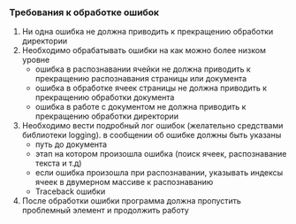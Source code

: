 ### Требования к обработке ошибок

1. Ни одна ошибка не должна приводить к прекращению обработки директории
2. Необходимо обрабатывать ошибки на как можно более низком уровне 
   - ошибка в распознавании ячейки не должна приводить к прекращению распознавания страницы или документа
   - ошибка в обработке ячеек страницы не должна приводить к прекращению обработки документа
   - ошибка в работе с документом не должна приводить к прекращению обработки директории
3. Необходимо вести подробный лог ошибок (желательно средствами библиотеки logging). в сообщении об ошибке должны быть указаны 
   - путь до документа
   - этап на котором произошла ошибка (поиск ячеек, распознавание текста и т.д)
   - если ошибка произошла при распознавании, указывать индексы ячеек в двумерном массиве к распознаванию
   - Traceback ошибки
4. После обработки ошибки программа должна пропустить проблемный элемент и продолжить работу

